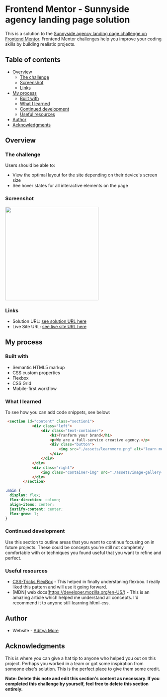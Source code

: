 # Frontend Mentor - Sunnyside agency landing page solution

This is a solution to the [Sunnyside agency landing page challenge on Frontend Mentor](https://www.frontendmentor.io/challenges/sunnyside-agency-landing-page-7yVs3B6ef). Frontend Mentor challenges help you improve your coding skills by building realistic projects.

## Table of contents

- [Overview](#overview)
  - [The challenge](#the-challenge)
  - [Screenshot](#screenshot)
  - [Links](#links)
- [My process](#my-process)
  - [Built with](#built-with)
  - [What I learned](#what-i-learned)
  - [Continued development](#continued-development)
  - [Useful resources](#useful-resources)
- [Author](#author)
- [Acknowledgments](#acknowledgments)

## Overview

### The challenge

Users should be able to:

- View the optimal layout for the site depending on their device's screen size
- See hover states for all interactive elements on the page

### Screenshot

<img src="https://github.com/adityaa-more/landing-page/assets/99107694/8951123c-3983-4b33-8b49-59301b06f6a1" width='300' >

### Links

- Solution URL: [see solution URL here](https://www.frontendmentor.io/solutions/responsive-landing-page-using-css-grid-yK4SBHjaXq)
- Live Site URL: [see live site URL here](https://superside-landingpage.netlify.app/)

## My process

### Built with

- Semantic HTML5 markup
- CSS custom properties
- Flexbox
- CSS Grid
- Mobile-first workflow

### What I learned

To see how you can add code snippets, see below:

```html
 <section id="content" class="section1">
            <div class="left">
                <div class="text-container">
                    <h1>Tranform your brand</h1>
                    <p>We are a full-service creative agency.</p>
                    <div class="button">
                        <img src="./assets/learnmore.png" alt="learn more button">
                    </div>
                </div>
            </div>
            <div class="right">
                <img class="container-img" src="./assets/image-gallery-egg.jpg" alt="illustration">
            </div>
        </section>
```

```css
.main {
  display: flex;
  flex-direction: column;
  align-items: center;
  justify-content: center;
  flex-grow: 1;
}

```


### Continued development

Use this section to outline areas that you want to continue focusing on in future projects. These could be concepts you're still not completely comfortable with or techniques you found useful that you want to refine and perfect.

### Useful resources

- [CSS-Tricks FlexBox](https://css-tricks.com/snippets/css/a-guide-to-flexbox/) - This helped in finally understaning flexbox. I really liked this pattern and will use it going forward.
- [MDN] web docs(https://developer.mozilla.org/en-US/) - This is an amazing article which helped me understand all concepts. I'd recommend it to anyone still learning hltml-css.

## Author

- Website - [Aditya More](https://bio.site/AdityaMore)

## Acknowledgments

This is where you can give a hat tip to anyone who helped you out on this project. Perhaps you worked in a team or got some inspiration from someone else's solution. This is the perfect place to give them some credit.

**Note: Delete this note and edit this section's content as necessary. If you completed this challenge by yourself, feel free to delete this section entirely.**
